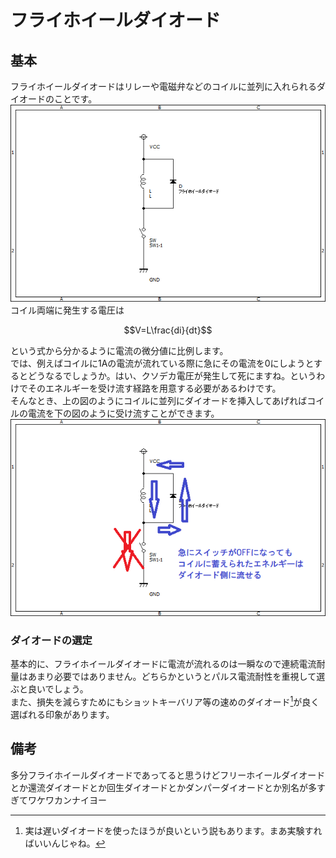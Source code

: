 # フライホイールダイオード  

## 基本
フライホイールダイオードはリレーや電磁弁などのコイルに並列に入れられるダイオードのことです。  
![flywheel](images/flywheeldiode.png)  
コイル両端に発生する電圧は  

```math
V=L\frac{di}{dt}
```

という式から分かるように電流の微分値に比例します。  
では、例えばコイルに1Aの電流が流れている際に急にその電流を0にしようとするとどうなるでしょうか。はい、クソデカ電圧が発生して死にますね。というわけでそのエネルギーを受け流す経路を用意する必要があるわけです。  
そんなとき、上の図のようにコイルに並列にダイオードを挿入してあげればコイルの電流を下の図のように受け流すことができます。  
![flywheel2](images/flywheeldiode2.png)  

### ダイオードの選定  

基本的に、フライホイールダイオードに電流が流れるのは一瞬なので連続電流耐量はあまり必要ではありません。どちらかというとパルス電流耐性を重視して選ぶと良いでしょう。  
また、損失を減らすためにもショットキーバリア等の速めのダイオード[^1]が良く選ばれる印象があります。  

## 備考  
多分フライホイールダイオードであってると思うけどフリーホイールダイオードとか還流ダイオードとか回生ダイオードとかダンパーダイオードとか別名が多すぎてワケワカンナイヨー

[^1]:実は遅いダイオードを使ったほうが良いという説もあります。まあ実験すればいいんじゃね。